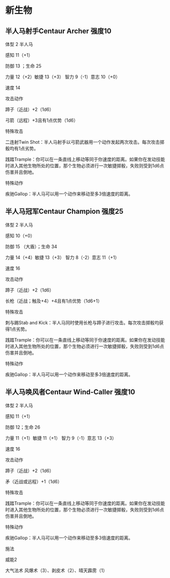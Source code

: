 # 新生物

## 半人马射手Centaur Archer 强度10

体型 2 半人马

感知 11（+1）

防御 13 ；生命 25

力量 12（+2）敏捷 13（+3） 智力 9（-1）意志 10（+0）

速度 14

攻击动作

蹄子（近战）+2（1d6）

弓箭（远程）+3且有1点优势（1d6）

特殊攻击

二连射Twin
Shot：半人马射手以弓箭武器用一个动作发起两次攻击。每次攻击掷骰均有1点劣势。

践踏Trample：你可以在一条直线上移动等同于你速度的距离。如果你在发动技能时进入其他生物所处的位置，那个生物必须进行一次敏捷掷骰，失败则受到1d6点伤害并且倒地。

特殊动作

疾驰Gallop：半人马可以用一个动作来移动至多3倍速度的距离。

## 半人马冠军Centaur Champion 强度25

体型 2 半人马

感知 10（+0）

防御 15 （大盾）；生命 34

力量 14（+4）敏捷 13（+3） 智力 8（-2）意志 11（+1）

速度 16

攻击动作

蹄子（近战）+2（1d6）

长枪（近战；触及+4）+4且有1点优势（1d6+1）

特殊攻击

刺与踢Stab and
Kick：半人马同时使用长枪与蹄子进行攻击。每次攻击掷骰均获得1点劣势。

践踏Trample：你可以在一条直线上移动等同于你速度的距离。如果你在发动技能时进入其他生物所处的位置，那个生物必须进行一次敏捷掷骰，失败则受到1d6点伤害并且倒地。

特殊动作

疾驰Gallop：半人马可以用一个动作来移动至多3倍速度的距离。

## 半人马唤风者Centaur Wind-Caller 强度10

体型 2 半人马

感知 11（+1）

防御 12；生命 26

力量 11（+1）敏捷 11（+1） 智力 9（-1）意志 13（+3）

速度 16

攻击动作

蹄子（近战）+2（1d6）

矛（近战或远程）+1（1d6）

特殊攻击

践踏Trample：你可以在一条直线上移动等同于你速度的距离。如果你在发动技能时进入其他生物所处的位置，那个生物必须进行一次敏捷掷骰，失败则受到1d6点伤害并且倒地。

特殊动作

疾驰Gallop：半人马可以用一个动作来移动至多3倍速度的距离。

施法

威能2

大气法术 风爆术（3）、剥皮术（2）、晴天霹雳（1）
